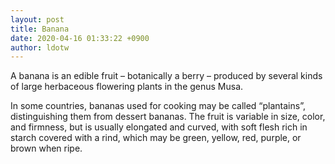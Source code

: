 ```yaml
---
layout: post
title: Banana
date: 2020-04-16 01:33:22 +0900
author: ldotw
---
```


A banana is an edible fruit – botanically a berry – produced by several kinds of large herbaceous flowering plants in the genus Musa.



 In some countries, bananas used for cooking may be called “plantains”, distinguishing them from dessert bananas. The fruit is variable in size, color, and firmness, but is usually elongated and curved, with soft flesh rich in starch covered with a rind, which may be green, yellow, red, purple, or brown when ripe.